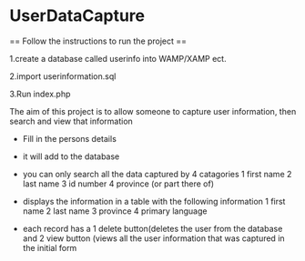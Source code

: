 # UserDataCapture

== Follow the instructions to run the project ==

1.create a database called userinfo into WAMP/XAMP ect.

2.import userinformation.sql 

3.Run index.php

The aim of this project is to allow someone to capture user information, then search and view
that information

- Fill in the persons details
- it will add to the database
- you can only search all the data captured by 4 catagories 1 first name
                                                            2 last name
                                                            3 id number
                                                            4 province (or part there of)
- displays the information in a table with the following information
1 first name 
2 last name
3 province
4 primary language

- each record has a 
1 delete button(deletes the user from the database and 
2 view button (views all the user information that was captured in the initial form

